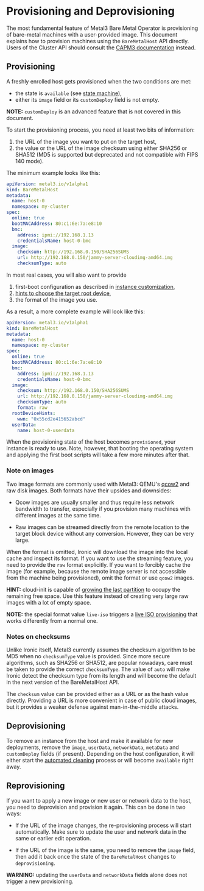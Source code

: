 # Provisioning and Deprovisioning

<!-- cSpell:ignore fips -->

The most fundamental feature of Metal3 Bare Metal Operator is provisioning of
bare-metal machines with a user-provided image. This document explains how to
provision machines using the `BareMetalHost` API directly. Users of the Cluster
API should consult the [CAPM3 documentation](../capm3/introduction.md) instead.

## Provisioning

A freshly enrolled host gets provisioned when the two conditions are met:

- the state is `available` (see [state machine](./state_machine.md)),
- either its `image` field or its `customDeploy` field is not empty.

**NOTE:** `customDeploy` is an advanced feature that is not covered in this
document.

To start the provisioning process, you need at least two bits of information:

1. the URL of the image you want to put on the target host,
2. the value or the URL of the image checksum using either SHA256 or SHA512
   (MD5 is supported but deprecated and not compatible with FIPS 140 mode).

The minimum example looks like this:

```yaml
apiVersion: metal3.io/v1alpha1
kind: BareMetalHost
metadata:
  name: host-0
  namespace: my-cluster
spec:
  online: true
  bootMACAddress: 80:c1:6e:7a:e8:10
  bmc:
    address: ipmi://192.168.1.13
    credentialsName: host-0-bmc
  image:
    checksum: http://192.168.0.150/SHA256SUMS
    url: http://192.168.0.150/jammy-server-cloudimg-amd64.img
    checksumType: auto
```

In most real cases, you will also want to provide

1. first-boot configuration as described in [instance
   customization](./instance_customization.md),
2. [hints to choose the target root device](./root_device_hints.md),
3. the format of the image you use.

As a result, a more complete example will look like this:

```yaml
apiVersion: metal3.io/v1alpha1
kind: BareMetalHost
metadata:
  name: host-0
  namespace: my-cluster
spec:
  online: true
  bootMACAddress: 80:c1:6e:7a:e8:10
  bmc:
    address: ipmi://192.168.1.13
    credentialsName: host-0-bmc
  image:
    checksum: http://192.168.0.150/SHA256SUMS
    url: http://192.168.0.150/jammy-server-cloudimg-amd64.img
    checksumType: auto
    format: raw
  rootDeviceHints:
    wwn: "0x55cd2e415652abcd"
  userData:
    name: host-0-userdata
```

When the provisioning state of the host becomes `provisioned`, your instance is
ready to use. Note, however, that booting the operating system and applying the
first boot scripts will take a few more minutes after that.

### Note on images

Two image formats are commonly used with Metal3: QEMU's
[qcow2](https://en.wikipedia.org/wiki/Qcow) and raw disk images. Both formats
have their upsides and downsides:

- Qcow images are usually smaller and thus require less network bandwidth to
  transfer, especially if you provision many machines with different images at
  the same time.

- Raw images can be streamed directly from the remote location to the target
  block device without any conversion. However, they can be very large.

When the format is omitted, Ironic will download the image into the local cache
and inspect its format. If you want to use the streaming feature, you need to
provide the `raw` format explicitly. If you want to forcibly cache the image
(for example, because the remote image server is not accessible from the
machine being provisioned), omit the format or use `qcow2` images.

**HINT:** cloud-init is capable of [growing the last
partition](https://cloudinit.readthedocs.io/en/latest/reference/modules.html#growpart)
to occupy the remaining free space. Use this feature instead of creating very
large raw images with a lot of empty space.

**NOTE:** the special format value `live-iso` triggers a [live ISO
provisioning](./live-iso.md) that works differently from a normal one.

### Notes on checksums

Unlike Ironic itself, Metal3 currently assumes the checksum algorithm to be MD5
when no `checksumType` value is provided. Since more secure algorithms, such as
SHA256 or SHA512, are popular nowadays, care must be taken to provide the
correct `checksumType`. The value of `auto` will make Ironic detect the
checksum type from its length and will become the default in the next version
of the BareMetalHost API.

The `checksum` value can be provided either as a URL or as the hash value
directly. Providing a URL is more convenient in case of public cloud images,
but it provides a weaker defense against man-in-the-middle attacks.

## Deprovisioning

To remove an instance from the host and make it available for new deployments,
remove the `image`, `userData`, `networkData`, `metaData` and `customDeploy`
fields (if present). Depending on the host configuration, it will either start
the [automated cleaning](./automated_cleaning.md) process or will become
`available` right away.

## Reprovisioning

If you want to apply a new image or new user or network data to the host, you
need to deprovision and provision it again. This can be done in two ways:

- If the URL of the image changes, the re-provisioning process will start
  automatically. Make sure to update the user and network data in
  the same or earlier edit operation.

- If the URL of the image is the same, you need to remove the `image` field,
  then add it back once the state of the `BareMetalHost` changes to
  `deprovisioning`.

**WARNING:** updating the `userData` and `networkData` fields alone does not
trigger a new provisioning.
